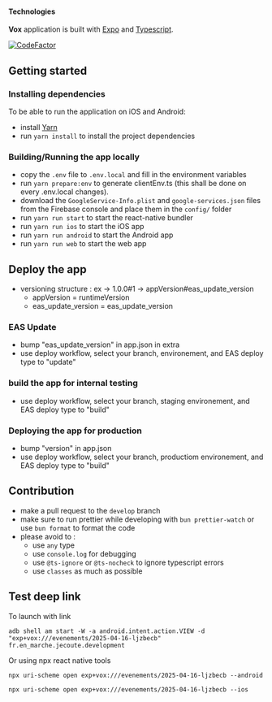 #### Technologies

**Vox** application is built with [Expo](https://docs.expo.dev/) and [Typescript](https://www.typescriptlang.org/).

[![CodeFactor](https://www.codefactor.io/repository/github/parti-renaissance/app-mobile/badge)](https://www.codefactor.io/repository/github//parti-renaissance/app-mobile)

## Getting started

### Installing dependencies

To be able to run the application on iOS and Android:

- install [Yarn](https://yarnpkg.com/getting-started/install)
- run `yarn install` to install the project dependencies

### Building/Running the app locally

- copy the `.env` file to `.env.local` and fill in the environment variables
- run `yarn prepare:env` to generate clientEnv.ts (this shall be done on every .env.local changes).
- download the `GoogleService-Info.plist` and `google-services.json` files from the Firebase console and place them in the `config/` folder
- run `yarn run start` to start the react-native bundler
- run `yarn run ios` to start the iOS app
- run `yarn run android` to start the Android app
- run `yarn run web` to start the web app


## Deploy the app

- versioning structure : ex -> 1.0.0#1 -> appVersion#eas_update_version
  - appVersion = runtimeVersion
  - eas_update_version = eas_update_version

### EAS Update

- bump "eas_update_version" in app.json in extra
- use deploy workflow, select your branch, environement, and EAS deploy type to "update"

###  build the app for internal testing

- use deploy workflow, select your branch, staging environement, and EAS deploy type to "build"

### Deploying the app for production

- bump "version" in app.json
- use deploy workflow, select your branch, productiom environement, and EAS deploy type to "build"



## Contribution

- make a pull request to the `develop` branch
- make sure to run prettier while developing with `bun prettier-watch` or use `bun format` to format the code
- please avoid to :
  - use `any` type
  - use `console.log` for debugging
  - use `@ts-ignore` or `@ts-nocheck` to ignore typescript errors
  - use `classes` as much as possible

## Test deep link

To launch with link

`adb shell am start -W -a android.intent.action.VIEW -d "exp+vox:///evenements/2025-04-16-ljzbecb" fr.en_marche.jecoute.development`

Or using npx react native tools

`npx uri-scheme open exp+vox:///evenements/2025-04-16-ljzbecb --android`

`npx uri-scheme open exp+vox:///evenements/2025-04-16-ljzbecb --ios`
